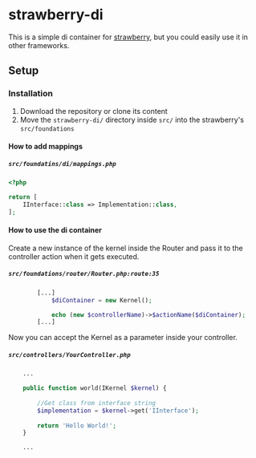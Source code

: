 # strawberry-di

This is a simple di container for [strawberry](https://github.com/elderguardian/strawberry), but you could easily use it in other frameworks.

## Setup

### Installation

1. Download the repository or clone its content
2. Move the `strawberry-di/` directory inside `src/` into the strawberry's `src/foundations`

#### How to add mappings

##### **`src/foundatins/di/mappings.php`**

```php
<?php

return [
    IInterface::class => Implementation::class,
];
```

#### How to use the di container

Create a new instance of the kernel inside the Router and pass it to the controller action when it gets executed.

##### **`src/foundations/router/Router.php:route:35`**

```php
        [...]
            $diContainer = new Kernel();

            echo (new $controllerName)->$actionName($diContainer);
        [...]
```

Now you can accept the Kernel as a parameter inside your controller.

##### **`src/controllers/YourController.php`**

```php
    ...

    public function world(IKernel $kernel) {
   
        //Get class from interface string
        $implementation = $kernel->get('IInterface');
    
        return 'Hello World!';
    }

    ...
```
